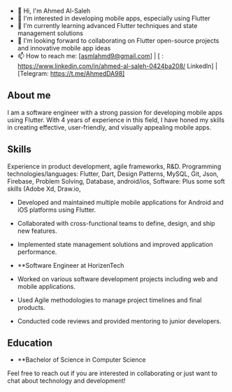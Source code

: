 - 👋 Hi, I'm Ahmed Al-Saleh
- 👀 I'm interested in developing mobile apps, especially using Flutter
- 🌱 I'm currently learning advanced Flutter techniques and state management solutions
- 💞️ I'm looking forward to collaborating on Flutter open-source projects and innovative mobile app ideas
- 📫 How to reach me: [asmlahmd9@gmail.com]
| [ : https://www.linkedin.com/in/ahmed-al-saleh-0424ba208/ LinkedIn]
| [Telegram: https://t.me/AhmedDA98]

## About me
I am a software engineer with a strong passion for developing mobile apps using Flutter. With 4 years of experience in this field, I have honed my skills in creating effective, user-friendly, and visually appealing mobile apps.

## Skills
Experience in product development, agile frameworks, R&D. Programming technologies/languages: Flutter, Dart, Design Patterns, MySQL, Git, Json, Firebase, Problem Solving, Database, android/ios, Software: Plus some soft skills (Adobe Xd, Draw.io,

- Developed and maintained multiple mobile applications for Android and iOS platforms using Flutter.
- Collaborated with cross-functional teams to define, design, and ship new features.
- Implemented state management solutions and improved application performance.

- **Software Engineer at HorizenTech
- Worked on various software development projects including web and mobile applications.
- Used Agile methodologies to manage project timelines and final products.
- Conducted code reviews and provided mentoring to junior developers.

## Education
- **Bachelor of Science in Computer Science

Feel free to reach out if you are interested in collaborating or just want to chat about technology and development!
